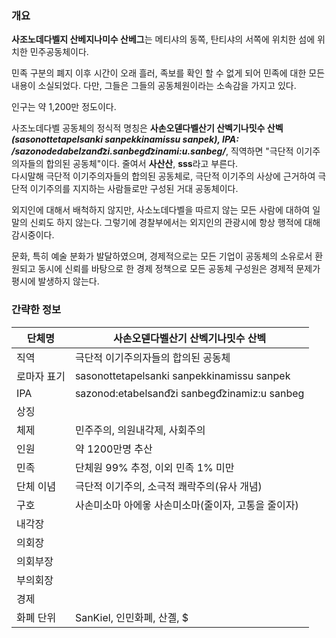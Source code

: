 ### 개요
**사조노데다벨지 산베지나미수 산베그**는 메티샤의 동쪽, 탄티샤의 서쪽에 위치한 섬에 위치한 민주공동체이다.

민족 구분의 폐지 이후 시간이 오래 흘러, 족보를 확인 할 수 없게 되어 민족에 대한 모든 내용이 소실되었다. 다만, 그들은 그들의 공동체원이라는 소속감을 가지고 있다.

인구는 약 1,200만 정도이다.

사조노데다벨 공동체의 정식적 명칭은 **사손오덷다벨산기 산벡기나밋수 산벡** ***(sasonottetapelsanki sanpekkinamissu sanpek), IPA: /sazonodedabelzand͡zi.sanbegd͡zinami:u.sanbeg/***, 직역하면 "극단적 이기주의자들의 합의된 공동체"이다. 줄여서 **사산산**, **sss**라고 부른다.  
다시말해 극단적 이기주의자들의 합의된 공동체로, 극단적 이기주의 사상에 근거하여 극단적 이기주의를 지지하는 사람들로만 구성된 거대 공동체이다.

외지인에 대해서 배척하지 않지만, 사소노데다벨을 따르지 않는 모든 사람에 대하여 일말의 신뢰도 하지 않는다. 그렇기에 경찰부에서는 외지인의 관광시에 항상 행적에 대해 감시중이다.

문화, 특히 예술 분화가 발달하였으며, 경제적으로는 모든 기업이 공동체의 소유로서 환원되고 동시에 신뢰를 바탕으로 한 경제 정책으로 모든 공동체 구성원은 경제적 문제가 평시에 발생하지 않는다.

### 간략한 정보

| 단체명    | 사손오덷다벨산기 산벡기나밋수 산벡                             |
| ------ | ---------------------------------------------- |
| 직역     | 극단적 이기주의자들의 합의된 공동체                            |
| 로마자 표기 | sasonottetapelsanki sanpekkinamissu sanpek     |
| IPA    | sazonod:etabelsand͡zi sanbegd͡zinamiz:u sanbeg |
| 상징     |                                                |
| 체제     | 민주주의, 의원내각제, 사회주의                              |
| 인원     | 약 1200만명 추산                                    |
| 민족     | 단체원 99% 추정, 이외 민족 1% 미만                        |
| 단체 이념  | 극단적 이기주의, 소극적 쾌락주의(유사 개념)                      |
| 구호     | 사손미소마 아에옿 사손미소마(줄이자, 고통을 줄이자)                  |
| 내각장    |                                                |
| 의회장    |                                                |
| 의회부장   |                                                |
| 부의회장   |                                                |
| 경제     |                                                |
| 화폐 단위  | SanKiel, 인민화폐, 산곌, $                           |
